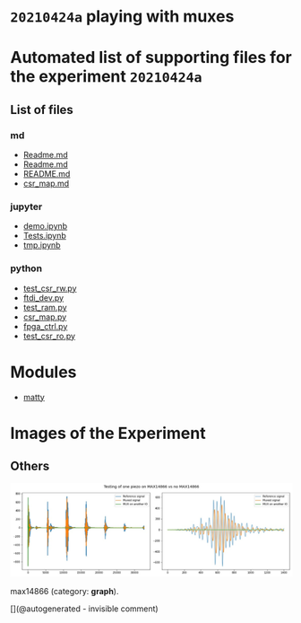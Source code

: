 # `20210424a` playing with muxes



# Automated list of supporting files for the __experiment `20210424a`__

## List of files

### md

* [Readme.md](/matty/20210425a/Readme.md)
* [Readme.md](/matty/20210424a/Readme.md)
* [README.md](/matty/20210424a/hvmux_tests/README.md)
* [csr_map.md](/matty/20210424a/hvmux_tests/csr_map.md)


### jupyter

* [demo.ipynb](/matty/20210424a/hvmux_tests/demo.ipynb)
* [Tests.ipynb](/matty/20210424a/Tests.ipynb)
* [tmp.ipynb](/tmp.ipynb)


### python

* [test_csr_rw.py](/matty/20210424a/hvmux_tests/test_csr_rw.py)
* [ftdi_dev.py](/matty/20210424a/hvmux_tests/ftdi_dev.py)
* [test_ram.py](/matty/20210424a/hvmux_tests/test_ram.py)
* [csr_map.py](/matty/20210424a/hvmux_tests/csr_map.py)
* [fpga_ctrl.py](/matty/20210424a/hvmux_tests/fpga_ctrl.py)
* [test_csr_ro.py](/matty/20210424a/hvmux_tests/test_csr_ro.py)





# Modules

* [matty](/matty/)




# Images of the Experiment

## Others

![](/matty/20210424a/mux.jpg)

max14866 (category: __graph__).










[](@autogenerated - invisible comment)